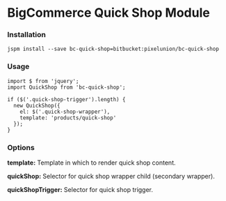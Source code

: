 # BigCommerce Quick Shop Module

### Installation

```
jspm install --save bc-quick-shop=bitbucket:pixelunion/bc-quick-shop
```


### Usage

```
import $ from 'jquery';
import QuickShop from 'bc-quick-shop';

if ($('.quick-shop-trigger').length) {
  new QuickShop({
    el: $('.quick-shop-wrapper'),
    template: 'products/quick-shop'
  });
}
```

### Options

**template:** Template in which to render quick shop content.

**quickShop:** Selector for quick shop wrapper child (secondary wrapper).

**quickShopTrigger:** Selector for quick shop trigger.
